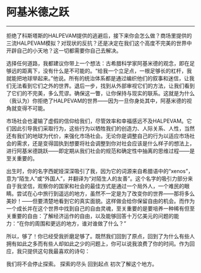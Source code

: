 # 阿基米德之跃

------

拒绝了科斯塔斯的HALPEVAM提供的逃避后，接下来你会怎么做？商场里提供的三流HALPEVAM模拟？对现状的反抗？还是决定在我们这个高度不完美的世界中开辟自己的小天地？这一切都需要你自己去解决。

选择任何道路，我都建议你带上一个想法：古希腊科学家阿基米德的观念，即在足够远的距离下，没有什么是不可能的。“给我一个立足点，一根足够长的杠杆，我就能把地球举起来。”他说。所有的统治体系都是通过编织他们的叙事和迷信，让我们无法看到它们之外的世界。退后一步，找到从外部审视它们的方法，让我们看到了它们的不完美，多么荒谬。确保这一瞥，让你保持与现实的联系。这就是为什么（我认为）你拒绝了HALPEVAM的世界——因为一旦你身处其中，阿基米德的视角就变得不可能。

市场社会也灌输了虚假的信仰给我们，尽管效率和幸福感远不及HALPEVAM。它们因此引导我们采取行为，这些行为以牺牲我们的创造力、人际关系、人性，当然还有我们的地球为代价，来强化市场社会。无论你是调整自己的行为以适应市场社会的需求，还是变得固执到想要将社会调整到你对社会应该是什么样子的想法上，进行阿基米德跳跃——即定期从我们社会的规范和确定性中抽离的思维过程——是至关重要的。

出生时，你的名字西妮娅深深吸引了我，因为它的词源来自希腊语中的“xenos”，意为“陌生人”或“外国人”，并翻译为“对陌生人的友善”。这个名字的吸引力部分来自于我坚信，观察你的国家和社会的最佳方式是通过一个局外人，一个难民的眼睛。尝试在心中旅行到遥远的地方，虽然不一定是为了改变你的世界——那将多么美妙！——但要清楚地看到它的真实面貌。这样做会给你保留自由的机会。而作为一个成长并在这个世界中找到自己的自由灵魂，至关重要的是要培养一种稀有但至关重要的自由：了解经济运作的自由，以及能够回答十万亿美元的问题的能力：“在你的周围和更远的地方，谁对谁做了什么？”

所以，够了！你已经受我折磨足够了。既然我们回到了原点，回到了为什么有些人拥有如此之多而有些人却如此之少的问题上，你可以说我浪费了你的时间。作为回应，我只提供这句我最喜欢的诗句：

我们将不会停止探索。
探索的尽头
回到起点
初次了解这个地方。
